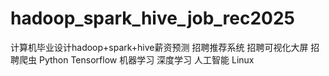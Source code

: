 # hadoop_spark_hive_job_rec2025
计算机毕业设计hadoop+spark+hive薪资预测 招聘推荐系统 招聘可视化大屏 招聘爬虫   Python Tensorflow 机器学习 深度学习 人工智能 Linux
